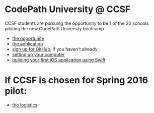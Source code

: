 # CodePath University @ CCSF
CCSF students are pursuing the opportunity to be 1 of the 20 schools piloting the new CodePath University bootcamp

 - [the opportunity](./opportunity.md)
 - [the application](./application.md)
 - [sign up for GitHub](https://github.com/), if you haven't already 
 - [setting up your computer](./setup.md)
 - [building your first iOS application using Swift](./first.md)
 
# If CCSF is chosen for Spring 2016 pilot:

 - [the logistics](./logistics.md)
